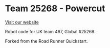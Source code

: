 # Team 25268 - Powercut
[Visit our website](https://powercut-robotics.org)

Robot code for UK team 497, Global #25268

Forked from the Road Runner Quickstart. 
